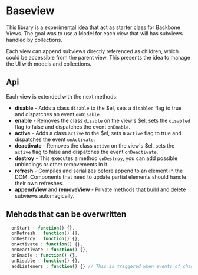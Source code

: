 # Baseview

This library is a experimental idea that act as starter class for Backbone Views. The goal was to use a Model for each view that will has subviews handled by collections.

Each view can append subviews directly referenced as children, which could be accessible from the parent view. This presents the idea to manage the UI with models and collections.

## Api

Each view is extended with the next methods:

* **disable** - Adds a class `disable` to the $el, sets a `disabled` flag to true and dispatches an event `onDisable`.
* **enable** - Removes the class `disable` on the view's $el, sets the `disabled` flag to false and dispatches the event `onEnable`.
* **active** - Adds a class `active` to the $el, sets a `active` flag to true and dispatches the event `onActivate`.
* **deactivate** - Removes the class `active` on the view's $el, sets the `active` flag to false and dispatches the event `onDeactivate`.
* **destroy** - This executes a method `onDestroy`, you can add possible unbindings or other removements in it.
* **refresh** - Compiles and serializes before append to an element in the DOM. Components that need to update partial elements should handle their own refreshes.
* **appendView** and **removeView** - Private methods that build and delete subviews automagically.

## Mehods that can be overwritten

```javascript
  onStart : function() {},
  onRefresh : function() {},
  onDestroy : function() {},
  onActivate : function() {},
  onDeactivate : function() {},
  onEnable : function() {},
  onDisable : function() {},
  addListeners : function() {} // This is triggered when events of change are attached to the view model
```
